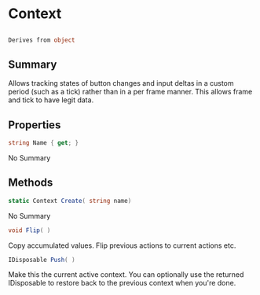 # Context

## 
```c#
Derives from object
```

## Summary

Allows tracking states of button changes and input deltas in a custom period (such as a tick) rather
than in a per frame manner. This allows frame and tick to have legit data.
## Properties

```c#
string Name { get; } 
```
No Summary
## Methods

```c#
static Context Create( string name) 
```
No Summary
```c#
void Flip( ) 
```
Copy accumulated values. Flip previous actions to current actions etc.
```c#
IDisposable Push( ) 
```
Make this the current active context. You can optionally use the returned
IDisposable to restore back to the previous context when you're done.
